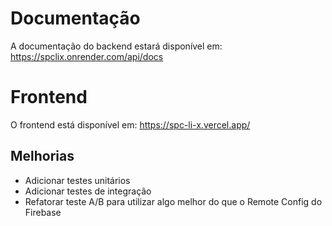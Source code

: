 # Documentação

A documentação do backend estará disponível em: https://spclix.onrender.com/api/docs

# Frontend

O frontend está disponível em: https://spc-li-x.vercel.app/

## Melhorias

- Adicionar testes unitários
- Adicionar testes de integração
- Refatorar teste A/B para utilizar algo melhor do que o Remote Config do Firebase

